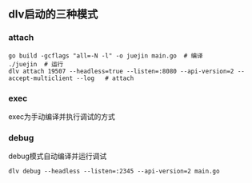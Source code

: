 ## dlv启动的三种模式

### attach

```
go build -gcflags "all=-N -l" -o juejin main.go  # 编译
./juejin  # 运行
dlv attach 19507 --headless=true --listen=:8080 --api-version=2 --accept-multiclient --log   # attach
```

### exec

exec为手动编译并执行调试的方式

### debug

debug模式自动编译并运行调试

```
dlv debug --headless --listen=:2345 --api-version=2 main.go
```

